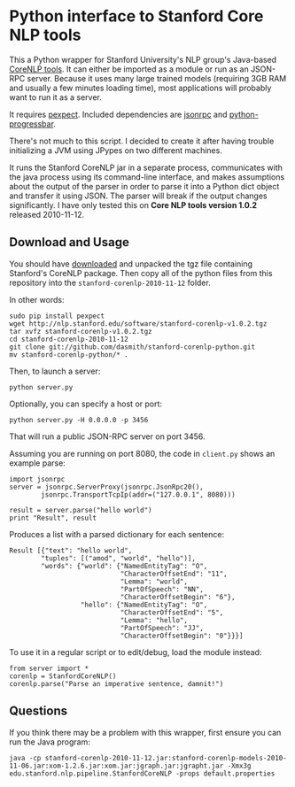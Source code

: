 # Python interface to Stanford Core NLP tools

This a Python wrapper for Stanford University's NLP group's Java-based [CoreNLP tools](http://nlp.stanford.edu/software/corenlp.shtml).  It can either be imported as a module or run as an JSON-RPC server. Because it uses many large trained models (requiring 3GB RAM and usually a few minutes loading time), most applications will probably want to run it as a server.

It requires [pexpect](http://www.noah.org/wiki/pexpect).  Included dependencies are [jsonrpc](http://www.simple-is-better.org/rpc/) and [python-progressbar](http://code.google.com/p/python-progressbar/).

There's not much to this script.  I decided to create it after having trouble initializing a JVM using JPypes on two different machines. 

It runs the Stanford CoreNLP jar in a separate process, communicates with the java process using its command-line interface, and makes assumptions about the output of the parser in order to parse it into a Python dict object and transfer it using JSON.  The parser will break if the output changes significantly. I have only tested this on **Core NLP tools version 1.0.2** released 2010-11-12.

## Download and Usage 

You should have [downloaded](http://nlp.stanford.edu/software/corenlp.shtml#Download) and unpacked the tgz file containing Stanford's CoreNLP package.  Then copy all of the python files from this repository into the `stanford-corenlp-2010-11-12` folder.

In other words: 

    sudo pip install pexpect
    wget http://nlp.stanford.edu/software/stanford-corenlp-v1.0.2.tgz
    tar xvfz stanford-corenlp-v1.0.2.tgz
    cd stanford-corenlp-2010-11-12
    git clone git://github.com/dasmith/stanford-corenlp-python.git
    mv stanford-corenlp-python/* .

Then, to launch a server:

    python server.py

Optionally, you can specify a host or port:

    python server.py -H 0.0.0.0 -p 3456

That will run a public JSON-RPC server on port 3456.

Assuming you are running on port 8080, the code in `client.py` shows an example parse: 

    import jsonrpc
    server = jsonrpc.ServerProxy(jsonrpc.JsonRpc20(),
            jsonrpc.TransportTcpIp(addr=("127.0.0.1", 8080)))

    result = server.parse("hello world")
    print "Result", result


Produces a list with a parsed dictionary for each sentence:

    Result [{"text": "hello world", 
            "tuples": [("amod", "world", "hello")], 
            "words": {"world": {"NamedEntityTag": "O", 
                                "CharacterOffsetEnd": "11", 
                                "Lemma": "world", 
                                "PartOfSpeech": "NN", 
                                "CharacterOffsetBegin": "6"}, 
                      "hello": {"NamedEntityTag": "O", 
                                "CharacterOffsetEnd": "5", 
                                "Lemma": "hello", 
                                "PartOfSpeech": "JJ", 
                                "CharacterOffsetBegin": "0"}}}]


To use it in a regular script or to edit/debug, load the module instead:

    from server import *
    corenlp = StanfordCoreNLP() 
    corenlp.parse("Parse an imperative sentence, damnit!")

<!--
## Adding WordNet

Download WordNet-3.0 Prolog:  http://wordnetcode.princeton.edu/3.0/WNprolog-3.0.tar.gz
-->

## Questions 

If you think there may be a problem with this wrapper, first ensure you can run the Java program:

    java -cp stanford-corenlp-2010-11-12.jar:stanford-corenlp-models-2010-11-06.jar:xom-1.2.6.jar:xom.jar:jgraph.jar:jgrapht.jar -Xmx3g edu.stanford.nlp.pipeline.StanfordCoreNLP -props default.properties
